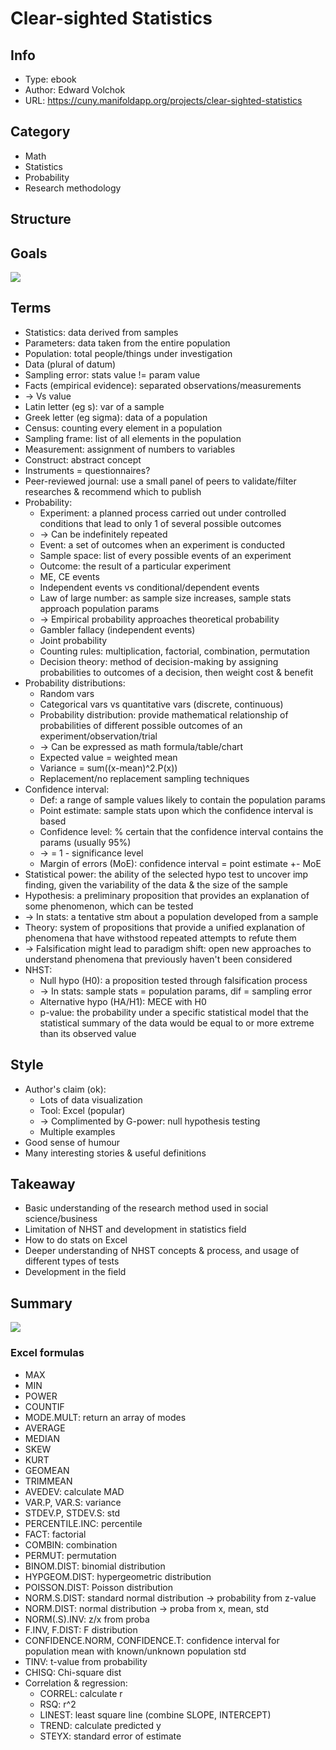 # Clear-sighted Statistics

## Info
- Type: ebook
- Author: Edward Volchok
- URL: https://cuny.manifoldapp.org/projects/clear-sighted-statistics

## Category
- Math
- Statistics
- Probability
- Research methodology

## Structure


## Goals
<img src="./resources/clear-sighted-statistics-goal.drawio.svg">

## Terms
- Statistics: data derived from samples
- Parameters: data taken from the entire population
- Population: total people/things under investigation
- Data (plural of datum)
- Sampling error: stats value != param value
- Facts (empirical evidence): separated observations/measurements
- -> Vs value
- Latin letter (eg s): var of a sample
- Greek letter (eg sigma): data of a population
- Census: counting every element in a population
- Sampling frame: list of all elements in the population
- Measurement: assignment of numbers to variables
- Construct: abstract concept
- Instruments = questionnaires?
- Peer-reviewed journal: use a small panel of peers to validate/filter researches & recommend which to publish
- Probability:
  - Experiment: a planned process carried out under controlled conditions that lead to only 1 of several possible outcomes
  - -> Can be indefinitely repeated
  - Event: a set of outcomes when an experiment is conducted
  - Sample space: list of every possible events of an experiment
  - Outcome: the result of a particular experiment
  - ME, CE events
  - Independent events vs conditional/dependent events
  - Law of large number: as sample size increases, sample stats approach population params
  - -> Empirical probability approaches theoretical probability
  - Gambler fallacy (independent events)
  - Joint probability
  - Counting rules: multiplication, factorial, combination, permutation
  - Decision theory: method of decision-making by assigning probabilities to outcomes of a decision, then weight cost & benefit
- Probability distributions:
  - Random vars
  - Categorical vars vs quantitative vars (discrete, continuous)
  - Probability distribution: provide mathematical relationship of probabilities
  of different possible outcomes of an experiment/observation/trial
  - -> Can be expressed as math formula/table/chart
  - Expected value = weighted mean
  - Variance = sum((x-mean)^2.P(x))
  - Replacement/no replacement sampling techniques
- Confidence interval:
  - Def: a range of sample values likely to contain the population params
  - Point estimate: sample stats upon which the confidence interval is based
  - Confidence level: % certain that the confidence interval contains the params (usually 95%)
  - -> = 1 - significance level
  - Margin of errors (MoE): confidence interval = point estimate +- MoE
- Statistical power: the ability of the selected hypo test to uncover imp finding,
given the variability of the data & the size of the sample
- Hypothesis: a preliminary proposition that provides an explanation of some phenomenon, which can be tested
- -> In stats: a tentative stm about a population developed from a sample
- Theory: system of propositions that provide a unified explanation of phenomena
that have withstood repeated attempts to refute them
- -> Falsification might lead to paradigm shift:
open new approaches to understand phenomena that previously haven't been considered
- NHST:
  - Null hypo (H0): a proposition tested through falsification process
  - -> In stats: sample stats = population params, dif = sampling error
  - Alternative hypo (HA/H1): MECE with H0
  - p-value: the probability under a specific statistical model that the statistical summary of the data
  would be equal to or more extreme than its observed value

## Style
- Author's claim (ok):
  - Lots of data visualization
  - Tool: Excel (popular)
  - -> Complimented by G-power: null hypothesis testing
  - Multiple examples
- Good sense of humour
- Many interesting stories & useful definitions

## Takeaway
- Basic understanding of the research method used in social science/business
- Limitation of NHST and development in statistics field
- How to do stats on Excel
- Deeper understanding of NHST concepts & process, and usage of different types of tests
- Development in the field

## Summary
<img src="resources/clear-sighted-statistics.drawio.svg">

### Excel formulas
- MAX
- MIN
- POWER
- COUNTIF
- MODE.MULT: return an array of modes
- AVERAGE
- MEDIAN
- SKEW
- KURT
- GEOMEAN
- TRIMMEAN
- AVEDEV: calculate MAD
- VAR.P, VAR.S: variance
- STDEV.P, STDEV.S: std
- PERCENTILE.INC: percentile
- FACT: factorial
- COMBIN: combination
- PERMUT: permutation
- BINOM.DIST: binomial distribution
- HYPGEOM.DIST: hypergeometric distribution
- POISSON.DIST: Poisson distribution
- NORM.S.DIST: standard normal distribution -> probability from z-value
- NORM.DIST: normal distribution -> proba from x, mean, std
- NORM(.S).INV: z/x from proba
- F.INV, F.DIST: F distribution
- CONFIDENCE.NORM, CONFIDENCE.T: confidence interval for population mean with known/unknown population std
- TINV: t-value from probability
- CHISQ: Chi-square dist
- Correlation & regression:
  - CORREL: calculate r
  - RSQ: r^2
  - LINEST: least square line (combine SLOPE, INTERCEPT)
  - TREND: calculate predicted y
  - STEYX: standard error of estimate